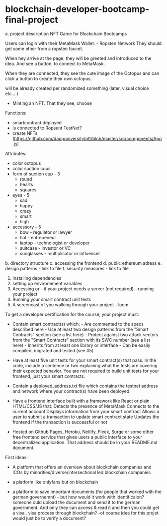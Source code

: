 # blockchain-developer-bootcamp-final-project

a. project description
NFT Game for Blockchain Bootcamps

Users can login with their MetaMask Wallet. - Ropsten Network
They should get some ether from a ropsten faucet.

When hey arrive at the page, they will be greeted and introduced to the idea. And see a button, to connect to MetaMask.

When they are connected, they see the cute image of the Octopus and can click a button to create their own octopus.

will be already created per randomized something (later, visual choice etc....)

- Minting an NFT. That they see, choose

Functions:

- smartcontract deployed
- is connected to Ropsent TestNet?
- create NFTs (https://github.com/dappuniversity/nft/blob/master/src/components/App.js)

Attributes:

- color octopus
- color suction cups
- form of suction cup - 3
  - round
  - hearts
  - squares
- eyes - 5
  - sad
  - happy
  - crazy
  - smart
  - high
- accessory - 5
  - bow - regulator or lawyer
  - hat - entrepeneur
  - laptop - technologist or developer
  - suitcase - investor or VC
  - sunglasses - multiplicator or influencer

b. directory structure
c. accessing the frontend
d. public ethereum adress
e. design patterns - link to file
f. security measures - link to file

1. Installing dependencies
2. setting up environement variables
3. Accessing or—if your project needs a server (not required)—running your project
4. Running your smart contract unit tests
5. A screencast of you walking through your project - loom

To get a developer certification for the course, your project must:

- Contain smart contract(s) which: - Are commented to the specs described here - Use at least two design patterns from the "Smart Contracts" section (see a list here) - Protect against two attack vectors from the "Smart Contracts" section with its SWC number (see a list here) - Inherits from at least one library or interface - Can be easily compiled, migrated and tested (see #5)

- Have at least five unit tests for your smart contract(s) that pass. In the code, include a sentence or two explaining what the tests are covering their expected behavior. You are not required to build unit tests for your frontend, just your smart contracts.

- Contain a deployed_address.txt file which contains the testnet address and network where your contract(s) have been deployed

- Have a frontend interface built with a framework like React or plain HTML/CSS/JS that:
  Detects the presence of MetaMask
  Connects to the current account
  Displays information from your smart contract
  Allows a user to submit a transaction to update smart contract state
  Updates the frontend if the transaction is successful or not

- Hosted on Github Pages, Heroku, Netlify, Fleek, Surge or some other free frontend service that gives users a public interface to your decentralized application. That address should be in your README.md document.

First ideas:

- A platform that offers an overview about blockchain companies and ICOs by minorities/diverse/intersectional led blockchain companies

- a platform like onlyfans but on blockchain

- a platform to save important documents (for people that worked with the german governemnt) - but how would it work with identificaion? someone ould upload the document and send it to the german government. And only they can access & read it and then you could get a visa.. visa process through blockchain? -of course idea for this projet would just be to verify a document?
